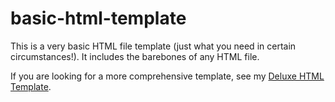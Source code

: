 # basic-html-template

This is a very basic HTML file template (just what you need in certain circumstances!). It includes the barebones of any HTML file.


If you are looking for a more comprehensive template, see my [Deluxe HTML Template](https://github.com/samharp/deluxe-html-template).
